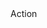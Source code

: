 <NavDropdown title="My Title" id="basic-nav-dropdown">
  <NavDropdown.Item>Action</NavDropdown.Item>
  <NavDropdown.Divider />
</NavDropdown>
